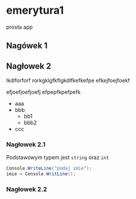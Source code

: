 # emerytura1
prosta app
## Nagówek 1

## Nagłowek 2

lkdlforforf rorkgklgfkflgkdlfkefkefpe
efkejfoejfoekf

efjoefjoefjoefj
efpepfkpefpefk

* aaa
* bbb
  * bb1
  * bbb2
* ccc

### Nagłowek 2.1
Podstawowym typem jest `string` oraz `int`

```csharp
Console.WriteLine("podaj imie");
imie = Console.WritLine(); 
```

### Nagłowek 2.2
